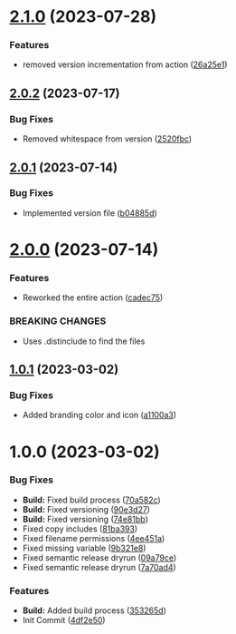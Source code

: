 # [2.1.0](https://github.com/oblakstudio/action-pack-wp-plugin/compare/v2.0.2...v2.1.0) (2023-07-28)


### Features

* removed version incrementation from action ([26a25e1](https://github.com/oblakstudio/action-pack-wp-plugin/commit/26a25e10eaeb14f35bdb0df8d73f09909e59e4e8))

## [2.0.2](https://github.com/oblakstudio/action-pack-wp-plugin/compare/v2.0.1...v2.0.2) (2023-07-17)


### Bug Fixes

* Removed whitespace from version ([2520fbc](https://github.com/oblakstudio/action-pack-wp-plugin/commit/2520fbca1fde41ceb83f36c7e2cc65e6c1e1152c))

## [2.0.1](https://github.com/oblakstudio/action-pack-wp-plugin/compare/v2.0.0...v2.0.1) (2023-07-14)


### Bug Fixes

* Implemented version file ([b04885d](https://github.com/oblakstudio/action-pack-wp-plugin/commit/b04885d54bf32a2cd89b7204abdd05142422253e))

# [2.0.0](https://github.com/oblakstudio/action-pack-wp-plugin/compare/v1.0.1...v2.0.0) (2023-07-14)


### Features

* Reworked the entire action ([cadec75](https://github.com/oblakstudio/action-pack-wp-plugin/commit/cadec75a08ba2173d5c6d18cad539b778b753614))


### BREAKING CHANGES

* Uses .distinclude to find the files

## [1.0.1](https://github.com/oblakstudio/action-pack-wp-plugin/compare/v1.0.0...v1.0.1) (2023-03-02)


### Bug Fixes

* Added branding color and icon ([a1100a3](https://github.com/oblakstudio/action-pack-wp-plugin/commit/a1100a344da7602bd570f391c11461ea40cda14a))

# 1.0.0 (2023-03-02)


### Bug Fixes

* **Build:** Fixed build process ([70a582c](https://github.com/oblakstudio/action-pack-wp-plugin/commit/70a582c8f5e37864ae5c2bb29ed7c1de10f9322f))
* **Build:** Fixed versioning ([90e3d27](https://github.com/oblakstudio/action-pack-wp-plugin/commit/90e3d27a88c55c2093fa72fbd9691ed3a12e280e))
* **Build:** Fixed versioning ([74e81bb](https://github.com/oblakstudio/action-pack-wp-plugin/commit/74e81bbfde77f569c815a14058cd52aabe7da8b9))
* Fixed copy includes ([81ba393](https://github.com/oblakstudio/action-pack-wp-plugin/commit/81ba3936a79de84b3ac1b506007e1c167c5fd870))
* Fixed filename permissions ([4ee451a](https://github.com/oblakstudio/action-pack-wp-plugin/commit/4ee451abbea94a1620bc4ca607c976d56a4df36a))
* Fixed missing variable ([9b321e8](https://github.com/oblakstudio/action-pack-wp-plugin/commit/9b321e8ef434a591e55b0f9b405561b0ea331976))
* Fixed semantic release dryrun ([09a79ce](https://github.com/oblakstudio/action-pack-wp-plugin/commit/09a79ced901fb592f717076525022d49a956b2d5))
* Fixed semantic release dryrun ([7a70ad4](https://github.com/oblakstudio/action-pack-wp-plugin/commit/7a70ad45fba2e17023d012d1812e2bccd38b1aab))


### Features

* **Build:** Added build process ([353265d](https://github.com/oblakstudio/action-pack-wp-plugin/commit/353265d5e6a57d3a5c25e1e9d9f8fc13a2a5e56b))
* Init Commit ([4df2e50](https://github.com/oblakstudio/action-pack-wp-plugin/commit/4df2e50a543b06a2dfffe18037ece83dd4ae3d34))
